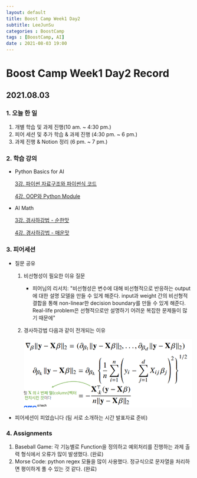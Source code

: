 ```yaml
---
layout: default
title: Boost Camp Week1 Day2
subtitle: LeeJunSu
categories : BoostCamp
tags : [BoostCamp, AI]
date : 2021-08-03 19:00
---
```

# Boost Camp Week1 Day2 Record
## 2021.08.03

### 1. 오늘 한 일

1. 개별 학습 및 과제 진행(10 am. ~ 4:30 pm.)
2. 피어 세션 및 추가 학습 & 과제 진행 (4:30 pm. ~ 6 pm.)
3. 과제 진행 & Notion 정리  (6 pm. ~ 7 pm.)

### 2. 학습 강의

- Python Basics for AI

    [3강. 파이썬 자료구조와 파이썬식 코드](https://www.notion.so/3-2cdf4b56f174494ab23aea88ad1357ea)

    [4강. OOP와 Python Module](https://www.notion.so/4-OOP-Python-Module-b195a4bac92645869afbe1463bc0843a)

- AI Math

    [3강. 경사하강법 - 순한맛](https://www.notion.so/3-9dd07d2cd64e4d4daad5069981ad33f3)

    [4강. 경사하강법 - 매운맛](https://www.notion.so/4-8d939b7e678b4028adc1ba685bdf7ed0)

### 3. 피어세션

- 질문 공유
    1. 비선형성이 필요한 이유 질문
        - 피어님의 리서치: 
        "비선형성은 변수에 대해 비선형적으로 반응하는 output에 대한 설명 모델을 만들 수 있게 해준다.
        input과 weight 간의 비선형적 결합을 통해 non-linear한 decision boundary를 만들 수 있게 해준다.
        Real-life problem은 선형적으로만 설명하기 어려운 복잡한 문제들이 많기 때문에"

    2. 경사하강법 다음과 같이 전개되는 이유

        ![Figure 1](..\assets\images\postImage\Week1_Day2_01.png)

- 피어세션이 피었습니다 (팀 서로 소개하는 시간 발표자료 준비)

### 4. Assignments

1. Baseball Game: 각 기능별로 Function을 정의하고 예외처리를 진행하는 과제 출력 형식에서 오류가 많이 발생했다. (완료)
2. Morse Code: python regex 모듈을 많이 사용했다. 정규식으로 문자열을 처리하면 평이하게 풀 수 있는 것 같다. (완료)